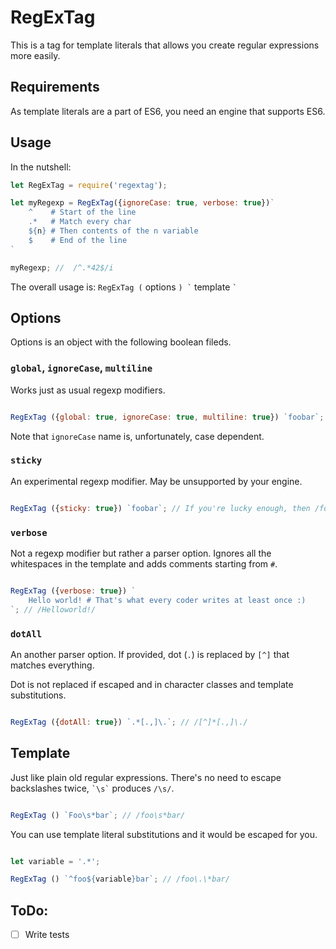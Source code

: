 # RegExTag

This is a tag for template literals that allows you create regular expressions more easily.

## Requirements

As template literals are a part of ES6, you need an engine that supports ES6.

## Usage

In the nutshell:

```javascript
let RegExTag = require('regextag');

let myRegexp = RegExTag({ignoreCase: true, verbose: true})`
    ^    # Start of the line
    .*   # Match every char
    ${n} # Then contents of the n variable
    $    # End of the line
`

myRegexp; //  /^.*42$/i

```

The overall usage is: ``` RegExTag ( ``` options ``` ) ` ``` template ``` ` ```

## Options

Options is an object with the following boolean fileds.

### `global`, `ignoreCase`, `multiline`

Works just as usual regexp modifiers.

```javascript

RegExTag ({global: true, ignoreCase: true, multiline: true}) `foobar`; // /foobar/gim

```

Note that `ignoreCase` name is, unfortunately, case dependent.

### `sticky`

An experimental regexp modifier. May be unsupported by your engine.

```javascript

RegExTag ({sticky: true}) `foobar`; // If you're lucky enough, then /foobar/y

```

### `verbose`

Not a regexp modifier but rather a parser option. Ignores all the whitespaces in the template and adds comments starting from `#`.

```javascript

RegExTag ({verbose: true}) `
    Hello world! # That's what every coder writes at least once :)
`; // /Helloworld!/

```

### `dotAll`

An another parser option. If provided, dot (`.`) is replaced by `[^]` that matches everything.

Dot is not replaced if escaped and in character classes and template substitutions.

```javascript

RegExTag ({dotAll: true}) `.*[.,]\.`; // /[^]*[.,]\./

```

## Template

Just like plain old regular expressions. There's no need to escape backslashes twice, `` `\s` `` produces `/\s/`.

```javascript

RegExTag () `Foo\s*bar`; // /foo\s*bar/

```

You can use template literal substitutions and it would be escaped for you.

```javascript

let variable = '.*';

RegExTag () `^foo${variable}bar`; // /foo\.\*bar/

```

## ToDo:

- [ ] Write tests
